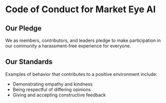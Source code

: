 # Code of Conduct for Market Eye AI


## Our Pledge

We as members, contributors, and leaders pledge to make participation in our community a harassment-free experience for everyone.


## Our Standards

Examples of behavior that contributes to a positive environment include:

* Demonstrating empathy and kindness
* Being respectful of differing opinions
* Giving and accepting constructive feedback
